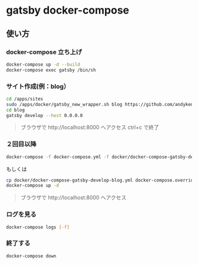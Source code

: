 # gatsby docker-compose

## 使い方

### docker-compose 立ち上げ

```sh
docker-compose up -d --build
docker-compose exec gatsby /bin/sh
```

### サイト作成(例：blog）

```sh
cd /apps/sites
sudo /apps/docker/gatsby_new_wrapper.sh blog https://github.com/andykenward/gatsby-starter-default-typescript
cd blog
gatsby develop --host 0.0.0.0
```
> ブラウザで http://localhost:8000 へアクセス
> ctrl+c で終了

### ２回目以降

```sh
docker-compose -f docker-compose.yml -f docker/docker-compose-gatsby-develop-blog.yml up -d
```
もしくは
```sh
cp docker/docker-compose-gatsby-develop-blog.yml docker-compose.override.yml
docker-compose up -d
```
> ブラウザで http://localhost:8000 へアクセス

### ログを見る

```sh
docker-compose logs [-f]
```

### 終了する

```sh
docker-compose down
```

